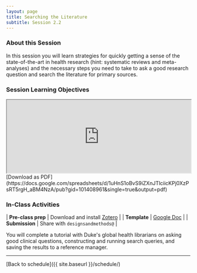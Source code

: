 ```yaml
---
layout: page
title: Searching the Literature 
subtitle: Session 2.2
---
```


### About this Session

In this session you will learn strategies for quickly getting a sense of the state-of-the-art in health research (hint: systematic reviews and meta-analyses) and the necessary steps you need to take to ask a good research question and search the literature for primary sources.

### Session Learning Objectives
<iframe width="100%" height="200" src="https://docs.google.com/spreadsheets/d/1uHnS1oBvS9iZXnJTlciicKPj0XzPsRT5rgH_aBM4NzA/pubhtml?gid=101408961&amp;single=true&amp;widget=true&amp;headers=false"></iframe>
[Download as PDF](https://docs.google.com/spreadsheets/d/1uHnS1oBvS9iZXnJTlciicKPj0XzPsRT5rgH_aBM4NzA/pub?gid=101408961&single=true&output=pdf)

### In-Class Activities

| **Pre-class prep** | Download and install [Zotero](https://www.zotero.org/) |
| **Template**       | [Google Doc](https://docs.google.com/document/d/13aIN1SA2a_gmAyPYvd7M2gIeGrORt97ODx0fqQWXUR4/edit?usp=sharing) |
| **Submission**     | Share with `designsandmethods@` |

You will complete a tutorial with Duke's global health librarians on asking good clinical questions, constructing and running search queries, and saving the results to a reference manager.

* * *

[Back to schedule]({{ site.baseurl }}/schedule/)